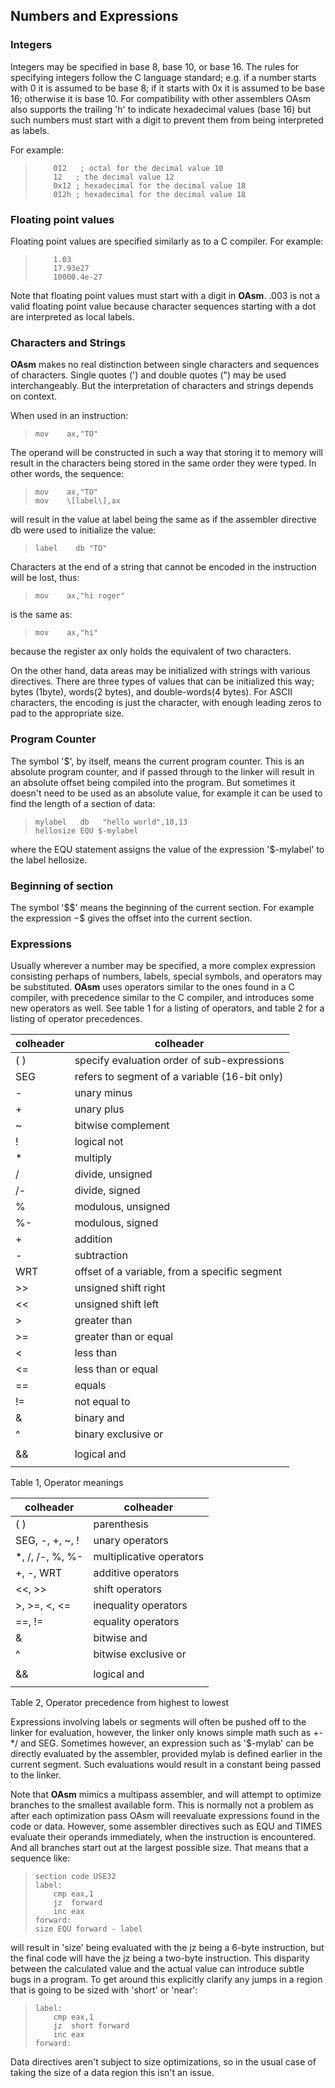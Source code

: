 ## Numbers and Expressions


### Integers
 

 
 Integers may be specified in base 8, base 10, or base 16.  The rules for specifying integers follow the C language standard; e.g. if a number starts with 0 it is assumed to be base 8; if it starts with 0x it is assumed to be base 16; otherwise it is base 10.  For compatibility with other assemblers OAsm also supports the trailing 'h' to indicate hexadecimal values (base 16) but such numbers must start with a digit to prevent them from being interpreted as labels.
 
 For example:
 
>         012   ; octal for the decimal value 10
>         12   ; the decimal value 12
>         0x12 ; hexadecimal for the decimal value 18
>         012h ; hexadecimal for the decimal value 18


### Floating point values

 Floating point values are specified similarly as to a C compiler.  For example:
 
>         1.03
>         17.93e27
>         10000.4e-27
 
 Note that floating point values must start with a digit in **OAsm**.  .003 is not a valid floating point value because character sequences starting with a dot are interpreted as local labels.


### Characters and Strings

 **OAsm** makes no real distinction between single characters and sequences of characters.  Single quotes (') and double quotes (")  may be used interchangeably.  But the interpretation of characters and strings depends on context.
 
 When used in an instruction:
 
>     mov    ax,"TO"
 
 The operand will be constructed in such a way that storing it to memory will result in the characters being stored in the same order they were typed.  In other words, the sequence:
 
>     mov    ax,"TO"
>     mov    \[label\],ax
 
 will result in the value at label being the same as if the assembler directive db were used to initialize the value:
 
>     label    db "TO"
 
 Characters at the end of a string that cannot be encoded in the instruction will be lost, thus:
 
>     mov    ax,"hi roger"
 
 is the same as:
 
>     mov    ax,"hi"
 
 because the register ax only holds the equivalent of two characters. 
 
 On the other hand, data areas may be initialized with strings with various directives.  There are three types of values that can be initialized this way; bytes (1byte), words(2 bytes), and double-words(4 bytes).  For ASCII characters, the encoding is just the character, with enough leading zeros to pad to the appropriate size.


### Program Counter

 The symbol '$', by itself, means the current program counter.  This is an absolute program counter, and if passed through to the linker will result in an absolute offset being compiled into the program.  But sometimes it doesn't need to be used as an absolute value, for example it can be used to find the length of a section of data:
 
>     mylabel   db   "hello world",10,13
>     hellosize EQU $-mylabel
 
 where the EQU statement assigns the value of the expression '$-mylabel' to the label hellosize.


### Beginning of section

 
 The symbol '$$' means the beginning of the current section.  For example the expression $-$$ gives the offset into the current section.


### Expressions

 
 Usually wherever a number may be specified, a more complex expression consisting perhaps of numbers, labels, special symbols, and operators may be substituted.  **OAsm** uses operators similar to the ones found in a C compiler, with precedence similar to the C compiler, and introduces some new operators as well.  See table 1 for a listing of operators, and table 2 for a listing of operator precedences.
 
    

|colheader |colheader |
|--- |--- |
|( )|specify evaluation order of sub-expressions|
|SEG|refers to segment of a variable (16-bit only)|
|-|unary minus|
|+|unary plus|
|~|bitwise complement|
|!|logical not|
|\*|multiply|
|/|divide, unsigned|
|/-|divide, signed|
|%|modulous, unsigned|
|%-|modulous, signed|
|+|addition|
|-|subtraction|
|WRT|offset of a variable, from a specific segment|
|>>|unsigned shift right|
|<<|unsigned shift left|
|>|greater than|
|>=|greater than or equal|
|<|less than|
|<=|less than or equal|
|==|equals|
|!=|not equal to|
|&|binary and|
|^|binary exclusive or|
|||binary or|
|&&|logical and|
||||logical or|   

  
  Table 1, Operator meanings
  
     

|colheader |colheader |
|--- |--- |
|( )|parenthesis|
|SEG, -, +, ~, !|unary operators|
|\*, /, /-, %, %-|multiplicative operators|
|+, -, WRT|additive operators|
|<<, >>|shift operators|
|>, >=, <, <=|inequality operators|
|==, !=|equality operators|
|&|bitwise and|
|^|bitwise exclusive or|
|||bitwise or|
|&&|logical and|
||||logical or|   

  
  
 Table 2, Operator precedence from highest to lowest
 
 Expressions involving labels or segments will often be pushed off to the linker for evaluation, however, the linker only knows simple math such as +-\*/ and SEG.  Sometimes however, an expression such as '$-mylab' can be directly evaluated by the assembler, provided mylab is defined earlier in the current segment.  Such evaluations would result in a constant being passed to the linker.
 
 Note that **OAsm** mimics a multipass assembler, and will attempt to optimize branches to the smallest available form.  This is normally not a problem as after each optimization pass OAsm will reevaluate expressions found in the code or data.  However, some assembler directives such as EQU and TIMES evaluate their operands immediately, when the instruction is encountered.  And all branches start out at the largest possible size.  That means that a sequence like:
 
>     section code USE32
>     label:
>         cmp eax,1
>         jz  forward
>         inc eax
>     forward:
>     size EQU forward - label
 
 will result in 'size' being evaluated with the jz being a 6-byte instruction, but the final code will have the jz being a two-byte instruction.  This disparity between the calculated value and the actual value can introduce subtle bugs in a program.  To get around this explicitly clarify any jumps in a region that is going to be sized with 'short' or 'near':
 
>     label:
>         cmp eax,1
>         jz  short forward
>         inc eax
>     forward:
 
 
 Data directives aren't subject to size optimizations, so in the usual case of taking the size of a data region this isn't an issue.
 
    